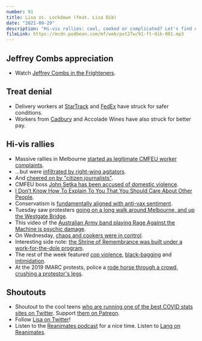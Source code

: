 ```yaml
---
number: 91
title: Lisa vs. Lockdown (feat. Lisa Dib)
date: "2021-09-29"
description: "Hi-vis rallies: cool, cooked or complicated? Let's find out together."
fileLink: https://mcdn.podbean.com/mf/web/pxt27w/91-ft-dib-001.mp3
---
```


## Jeffrey Combs appreciation

- Watch [Jeffrey Combs in the Frighteners](https://www.imdb.com/title/tt0116365/).

## Treat denial

- Delivery workers at [StarTrack](https://www.9news.com.au/national/startrack-industrial-action-threatens-coronavirus-vaccine-deliveries/636c391e-b441-4832-996e-f4d6cd9474f5) and [FedEx](https://www.afr.com/work-and-careers/workplace/fedex-strikes-follow-startrack-in-delivery-disruption-20210923-p58u3d) have struck for safer conditions.
- Workers from [Cadbury](https://www.news.com.au/finance/business/manufacturing/cadbury-melbourne-workers-to-go-on-strike-for-job-security-and-better-pay/news-story/045fac731e99187fd05049e61d8564dd) and Accolade Wines have also struck for better pay.

## Hi-vis rallies

- Massive rallies in Melbourne [started as legitimate CMFEU worker complaints](https://www.theage.com.au/national/victoria/building-worker-sacked-allegedly-under-union-pressure-for-attending-protest-20210922-p58tuz.html).
- ...but were [infiltrated by right-wing agitators](https://www.theguardian.com/australia-news/2021/sep/25/workers-rights-or-the-far-right-who-was-behind-melbournes-pandemic-protests).
- And [cheered on by "citizen journalists"](https://www.crikey.com.au/2021/09/24/real-rukshan-live-stream-melbourne-protest/).
- CMFEU boss [John Setka has been accused of domestic violence](https://www.theage.com.au/national/victoria/john-setka-investigated-over-alleged-domestic-violence-assault-20210827-p58mdi.html).
- [I Don’t Know How To Explain To You That You Should Care About Other People](https://www.huffpost.com/entry/i-dont-know-how-to-explain-to-you-that-you-should_b_59519811e4b0f078efd98440).
- Conservatism is [fundamentally aligned with anti-vax sentiment](https://timjwise.medium.com/covid-anti-vaxxers-arent-a-maga-death-cult-it-s-worse-than-that-16d74186e46b).
- Tuesday saw protesters [going on a long walk around Melbourne, and up the Westgate Bridge](https://www.theage.com.au/national/victoria/absolutely-outrageous-protesters-weren-t-union-says-setka-20210921-p58tde.html).
- This video of the [Australian Army band playing Rage Against the Machine is psychic damage](https://www.dailymotion.com/video/x39c0pd).
- On Wednesday, [chaos and cookers were in control](https://www.theguardian.com/australia-news/2021/sep/23/melbourne-protesters-should-be-ashamed-after-standoff-at-shrine-of-remembrance-scott-morrison-says).
- Interesting side note: [the Shrine of Remembrance was built under a work-for-the-dole program](https://twitter.com/JeremyPoxon/status/1440576113357385732).
- The rest of the week featured [cop violence](https://twitter.com/CaldronPool/status/1440796113460609035), [black-bagging](https://twitter.com/Mitchyball/status/1440600844701896711) and [intimidation](https://twitter.com/TimothyJ_23/status/1440582301545426944).
-  At the 2019 IMARC protests, police a [rode horse through a crowd, crushing a protestor's legs](https://www.abc.net.au/news/2019-10-30/climate-rally-police-pepper-spray-protesters-imarc-melbourne/11652182).

## Shoutouts

- Shoutout to the cool teens [who are running one of the best COVID stats sites on Twitter](https://twitter.com/covidbaseau/status/1440916985471062016). Support [them on Patreon](https://www.patreon.com/covidbaseau).
- Follow [Lisa on Twitter](https://twitter.com/LisaDib1)!
- Listen to the [Reanimates podcast](https://linktr.ee/reanimatespod) for a nice time. Listen to [Lang on Reanimates](https://twitter.com/ReanimatesPod/status/1440490817546686470).



